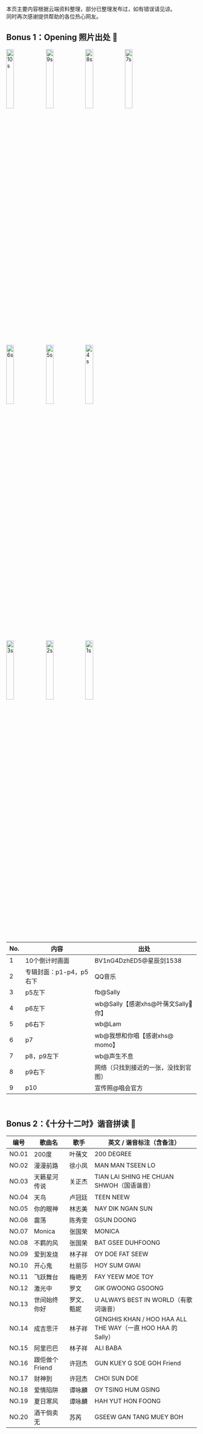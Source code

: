 本页主要内容根据云端资料整理，部分已整理发布过，如有错误请见谅。<br/>
同时再次感谢提供帮助的各位热心网友。

## Bonus 1：Opening 照片出处 💑

<img src="/we_are_one_tour_route/img/10s.jpg" alt="10s" style="width:20%;"> <img src="/we_are_one_tour_route/img/9s.jpg" alt="9s" style="width:20%;"> <img src="/we_are_one_tour_route/img/8s.jpg" alt="8s" style="width:20%;"> <img src="/we_are_one_tour_route/img/7s.jpg" alt="7s" style="width:20%;"><br/>
<img src="/we_are_one_tour_route/img/6s.jpg" alt="6s" style="width:20%;"> <img src="/we_are_one_tour_route/img/5s.jpg" alt="5s" style="width:20%;"> <img src="/we_are_one_tour_route/img/4s.jpg" alt="4s" style="width:20%;"><br/>
<img src="/we_are_one_tour_route/img/3s.jpg" alt="3s" style="width:20%;"> <img src="/we_are_one_tour_route/img/2s.jpg" alt="2s" style="width:20%;"> <img src="/we_are_one_tour_route/img/1s.jpg" alt="1s" style="width:20%;"><br/>

| No. | 内容              | 出处                          | 
|-----|-----------------|-----------------------------|
| 1   | 10个倒计时画面        | BV1nG4DzhED5@星辰剑1538        | 
| 2   | 专辑封面：p1-p4，p5右下 | QQ音乐                        | 
| 3   | p5左下            | fb@Sally                    | 
| 4   | p6左下            | wb@Sally【感谢xhs@叶蒨文Sally💖你】 | 
| 5   | p6右下            | wb@Lam                      | 
| 6   | p7              | wb@我想和你唱【感谢xhs@ momo】       | 
| 7   | p8，p9左下         | wb@声生不息                     | 
| 8   | p9右下            | 网络（只找到接近的一张，没找到官图）          |
| 9   | p10             | 宣传照@唱会官方                    |

<br/>

## Bonus 2：《十分十二吋》谐音拼读 📖

| 编号    | 歌曲名        | 歌手    | 英文 / 谐音标注（含备注）                                         |
|-------|------------|-------|--------------------------------------------------------|
| NO.01 | 200度       | 叶蒨文   | 200 DEGREE                                             |
| NO.02 | 漫漫前路       | 徐小凤   | MAN MAN TSEEN LO                                       |
| NO.03 | 天籁星河传说     | 关正杰   | TIAN LAI SHING HE CHUAN SHWOH（国语谐音）                    |
| NO.04 | 天鸟         | 卢冠廷   | TEEN NEEW                                              |
| NO.05 | 你的眼神       | 林志美   | NAY DIK NGAN SUN                                       |
| NO.06 | 震荡         | 陈秀雯   | GSUN DOONG                                             |
| NO.07 | Monica     | 张国荣   | MONICA                                                 |
| NO.08 | 不羁的风       | 张国荣   | BAT GSEE DUHFOONG                                      |
| NO.09 | 爱到发烧       | 林子祥   | OY DOE FAT SEEW                                        |
| NO.10 | 开心鬼        | 杜丽莎   | HOY SUM GWAI                                           |
| NO.11 | 飞跃舞台       | 梅艳芳   | FAY YEEW MOE TOY                                       |
| NO.12 | 激光中        | 罗文    | GIK GWOONG GSOONG                                      |
| NO.13 | 世间始终你好     | 罗文、甄妮 | U ALWAYS BEST IN WORLD（有歌词谐音）                          |
| NO.14 | 成吉思汗       | 林子祥   | GENGHIS KHAN / HOO HAA ALL THE WAY（一直 HOO HAA 的 Sally） |
| NO.15 | 阿里巴巴       | 林子祥   | ALI BABA                                               |
| NO.16 | 跟佢做个Friend | 许冠杰   | GUN KUEY G SOE GOH Friend                              |
| NO.17 | 财神到        | 许冠杰   | CHOI SUN DOE                                           |
| NO.18 | 爱情陷阱       | 谭咏麟   | OY TSING HUM GSING                                     |
| NO.19 | 夏日寒风       | 谭咏麟   | HAH YUT HON FOONG                                      |
| NO.20 | 酒干倘卖无      | 苏芮    | GSEEW GAN TANG MUEY BOH                                |